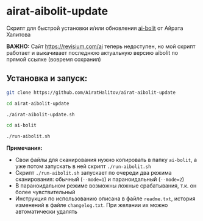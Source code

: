 # airat-aibolit-update
Скрипт для быстрой установки и/или обновления [ai-bolit](https://revisium.com/ai/) от Айрата Халитова

**ВАЖНО:** Сайт https://revisium.com/ai теперь недоступен, но мой скрипт работает и выкачивает последнюю актуальную версию aibolit по прямой ссылке (вовремя сохранил)

## Установка и запуск:
```bash
git clone https://github.com/AiratHalitov/airat-aibolit-update

cd airat-aibolit-update

./airat-aibolit-update.sh

cd ai-bolit

./run-aibolit.sh
```

**Примечания:** 
- Свои файлы для сканирования нужно копировать в папку `ai-bolit`, а уже потом запускать в ней скрипт `./run-aibolit.sh`
- Скрипт `./run-aibolit.sh` запускает по очереди два режима сканирования: обычный (`--mode=1`) и параноидальный (`--mode=2`)
- В параноидальном режиме возможны ложные срабатывания, т.к. он более чувствительный
- Инструкция по использованию описана в файле `readme.txt`, история изменений в файле `changelog.txt`. При желании их можно автоматически удалять
